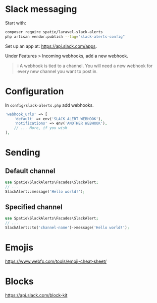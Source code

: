 [
  id: laravel-slack-messaging
  tags:
    - slack
  locations:
]: #

# Slack messaging

Start with:
````bash
composer require spatie/laravel-slack-alerts
php artisan vendor:publish --tag="slack-alerts-config"
````

Set up an app at: https://api.slack.com/apps.

Under Features > Incoming webhooks, add a new webhook.

> :information_source: A webhook is tied to a channel. You will need a new webhook for every new channel you want to post in.

# Configuration
In ``config/slack-alerts.php`` add webhooks.

````php
'webhook_urls' => [
    'default' => env('SLACK_ALERT_WEBHOOK'),
    'notifications' => env('ANOTHER WEBHOOK'),
    // ... More, if you wish
],
````

# Sending
## Default channel
````php
use Spatie\SlackAlerts\Facades\SlackAlert;
// ...
SlackAlert::message('Hello world!');
````

## Specified channel
````php
use Spatie\SlackAlerts\Facades\SlackAlert;
// ...
SlackAlert::to('channel-name')->message('Hello world!');
````

# Emojis
https://www.webfx.com/tools/emoji-cheat-sheet/

# Blocks

https://api.slack.com/block-kit

